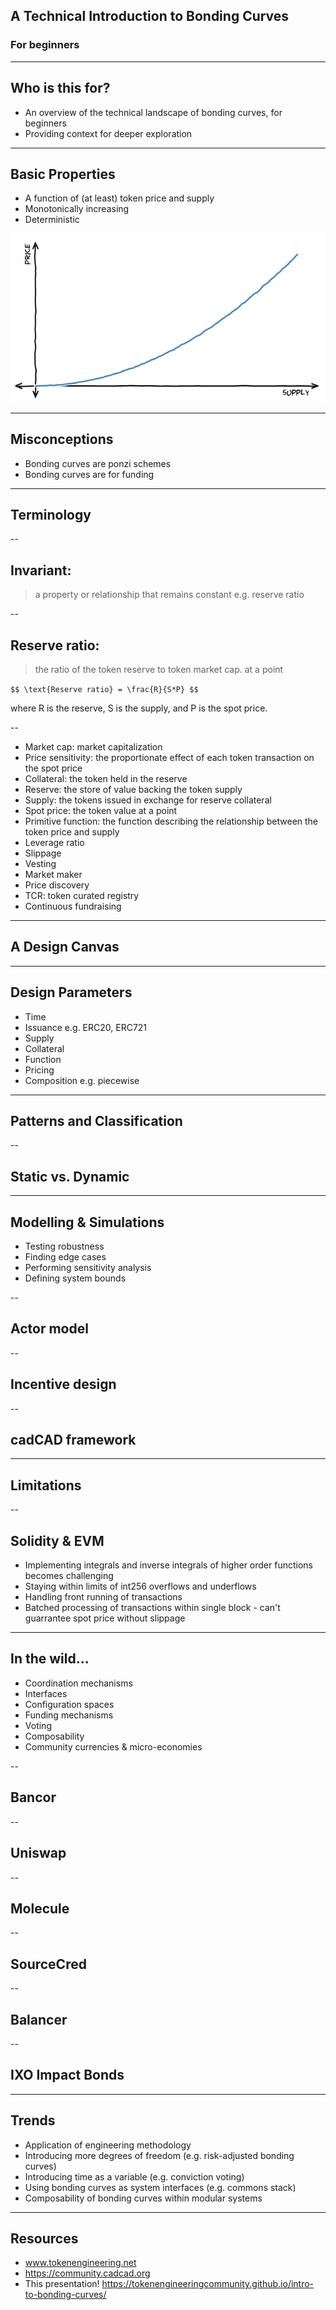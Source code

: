 ## A Technical Introduction to Bonding Curves
### For beginners

---
## Who is this for?
* An overview of the technical landscape of bonding curves, for beginners
* Providing context for deeper exploration

---
## Basic Properties
* A function of (at least) token price and supply
* Monotonically increasing
* Deterministic

![monotonic-function](./assets/basic-chart.png)

---
## Misconceptions
* Bonding curves are ponzi schemes
* Bonding curves are for funding

---
## Terminology

--
## Invariant:
> a property or relationship that remains constant e.g. reserve ratio

--
## Reserve ratio:
> the ratio of the token reserve to token market cap. at a point

``$$
\text{Reserve ratio} = \frac{R}{S*P}
$$``

where R is the reserve, S is the supply, and P is the spot price.

--
* Market cap: market capitalization
* Price sensitivity: the proportionate effect of each token transaction on the spot price
* Collateral: the token held in the reserve
* Reserve: the store of value backing the token supply
* Supply: the tokens issued in exchange for reserve collateral
* Spot price: the token value at a point
* Primitive function: the function describing the relationship between the token price and supply
* Leverage ratio
* Slippage
* Vesting
* Market maker
* Price discovery
* TCR: token curated registry
* Continuous fundraising

---
## A Design Canvas

---
## Design Parameters
* Time
* Issuance e.g. ERC20, ERC721
* Supply
* Collateral
* Function
* Pricing
* Composition e.g. piecewise

---
## Patterns and Classification

--
## Static vs. Dynamic

---
## Modelling & Simulations
* Testing robustness
* Finding edge cases
* Performing sensitivity analysis
* Defining system bounds

--
## Actor model

--
## Incentive design

--
## cadCAD framework

---
## Limitations

--
## Solidity & EVM
* Implementing integrals and inverse integrals of higher order functions becomes challenging
* Staying within limits of int256 overflows and underflows
* Handling front running of transactions
* Batched processing of transactions within single block - can't guarrantee spot price without slippage

---
## In the wild...
* Coordination mechanisms
* Interfaces
* Configuration spaces
* Funding mechanisms
* Voting
* Composability
* Community currencies & micro-economies

--
## Bancor

--
## Uniswap

--
## Molecule

--
## SourceCred

--
## Balancer

--
## IXO Impact Bonds

---
## Trends
* Application of engineering methodology
* Introducing more degrees of freedom (e.g. risk-adjusted bonding curves)
* Introducing time as a variable (e.g. conviction voting)
* Using bonding curves as system interfaces (e.g. commons stack)
* Composability of bonding curves within modular systems

---
## Resources
* www.tokenengineering.net
* https://community.cadcad.org
* This presentation! https://tokenengineeringcommunity.github.io/intro-to-bonding-curves/
